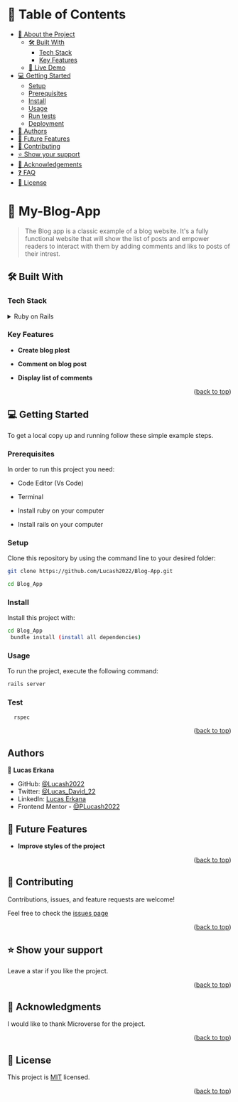 




<a name="readme-top"></a>

# 📗 Table of Contents

- [📖 About the Project](#about-project)
  - [🛠 Built With](#built-with)
    - [Tech Stack](#tech-stack)
    - [Key Features](#key-features)
  - [🚀 Live Demo](#live-demo)
- [💻 Getting Started](#getting-started)
  - [Setup](#setup)
  - [Prerequisites](#prerequisites)
  - [Install](#install)
  - [Usage](#usage)
  - [Run tests](#run-tests)
  - [Deployment](#triangular_flag_on_post-deployment)
- [👥 Authors](#authors)
- [🔭 Future Features](#future-features)
- [🤝 Contributing](#contributing)
- [⭐️ Show your support](#support)
- [🙏 Acknowledgements](#acknowledgements)
- [❓ FAQ](#faq)
- [📝 License](#license)


# 📖 My-Blog-App <a name="about-project"></a>

> The Blog app is a classic example of a blog website. It's a fully functional website that will show the list of posts and empower readers to interact with them by adding comments and liks to posts of their intrest.


## 🛠 Built With <a name="built-with"></a>

### Tech Stack <a name="tech-stack"></a>

<details>
  <summary>Ruby on Rails</summary>
  <ul>
    <li><a href="https://ruby-doc.org/core-3.1.2/">Ruby</a></li>
  </ul>
    <ul>
    <li><a href="https://ruby-doc.org/core-3.1.2/">Rails</a></li>
  </ul>
</details>

### Key Features <a name="key-features"></a>

- **Create blog plost**

- **Comment on blog post**

- **Display list of comments**

<p align="right">(<a href="#readme-top">back to top</a>)</p>

## 💻 Getting Started <a name="getting-started"></a>

To get a local copy up and running follow these simple example steps.

### Prerequisites

In order to run this project you need:

- Code Editor (Vs Code)

- Terminal

- Install ruby on your computer

- Install rails on your computer

### Setup

Clone this repository by using the command line to your desired folder:  

```sh
git clone https://github.com/Lucash2022/Blog-App.git

cd Blog_App
```

### Install

Install this project with:

```sh
cd Blog_App
 bundle install (install all dependencies)
```

### Usage

To run the project, execute the following command:

```sh
rails server
```

### Test

```sh
  rspec
```

<p align="right">(<a href="#readme-top">back to top</a>)</p>

## Authors <a name="authors"></a>

👤 **Lucas Erkana**

- GitHub: [@Lucash2022](https://github.com/Lucash2022)
- Twitter: [@Lucas_David_22](https://twitter.com/@Lucas_David_22)
- LinkedIn: [Lucas Erkana](https://www.linkedin.com/in/lucas-erkana/)
- Frontend Mentor - [@PLucash2022](https://www.frontendmentor.io/profile/Lucash2022)


## 🔭 Future Features <a name="future-features"></a>

- **Improve styles of the project**

<p align="right">(<a href="#readme-top">back to top</a>)</p>


## 🤝 Contributing <a name="contributing"></a>

Contributions, issues, and feature requests are welcome!

Feel free to check the [issues page](https://github.com/Lucash2022/Blog-App/issues)


<p align="right">(<a href="#readme-top">back to top</a>)</p>


## ⭐️ Show your support <a name="support"></a>

Leave a star if you like the project.

<p align="right">(<a href="#readme-top">back to top</a>)</p>

## 🙏 Acknowledgments <a name="acknowledgements"></a>

I would like to thank Microverse for the project.

<p align="right">(<a href="#readme-top">back to top</a>)</p>

## 📝 License <a name="license"></a>

This project is [MIT](./LICENSE) licensed.

<p align="right">(<a href="#readme-top">back to top</a>)</p>
